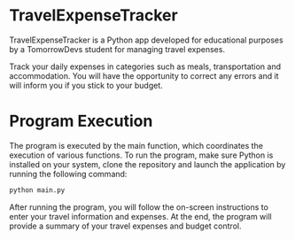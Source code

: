 # TravelExpenseTracker
TravelExpenseTracker is a Python app developed for educational purposes by a TomorrowDevs student for managing travel expenses.

Track your daily expenses in categories such as meals, transportation and accommodation. You will have the opportunity to correct any errors and it will inform you if you stick to your budget.

# Program Execution
The program is executed by the main function, which coordinates the execution of various functions. To run the program, make sure Python is installed on your system, clone the repository and launch the application by running the following command:
```sh
python main.py
```
After running the program, you will follow the on-screen instructions to enter your travel information and expenses. At the end, the program will provide a summary of your travel expenses and budget control.
